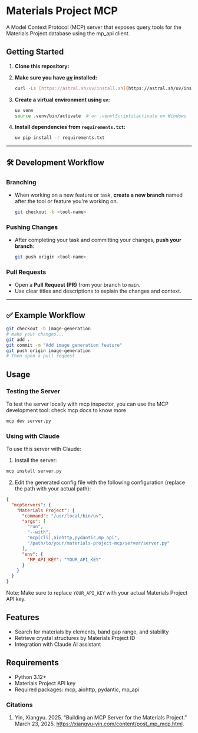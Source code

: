 # Materials Project MCP

A Model Context Protocol (MCP) server that exposes query tools for the Materials Project database using the mp_api client.


## Getting Started

1. **Clone this repository:**


2. **Make sure you have [uv](https://github.com/astral-sh/uv) installed:**

   ```bash
   curl -Ls [https://astral.sh/uv/install.sh](https://astral.sh/uv/install.sh) | sh
   ```

3. **Create a virtual environment using `uv`:**

   ```bash
   uv venv
   source .venv/bin/activate  # or .venv\Scripts\activate on Windows
   ```

4. **Install dependencies from `requirements.txt`:**

   ```bash
   uv pip install -r requirements.txt
   ```

---

## 🛠️ Development Workflow

### Branching

* When working on a new feature or task, **create a new branch** named after the tool or feature you're working on.

  ```bash
  git checkout -b <tool-name>
  ```

### Pushing Changes

* After completing your task and committing your changes, **push your branch**:

  ```bash
  git push origin <tool-name>
  ```

### Pull Requests

* Open a **Pull Request (PR)** from your branch to `main`.
* Use clear titles and descriptions to explain the changes and context.

---

## ✅ Example Workflow

```bash
git checkout -b image-generation
# make your changes...
git add .
git commit -m "Add image generation feature"
git push origin image-generation
# Then open a pull request

```

## Usage

### Testing the Server

To test the server locally with mcp inspector, you can use the MCP development tool: check mcp docs to know more

```bash
mcp dev server.py
```

### Using with Claude

To use this server with Claude:

1. Install the server:
```bash
mcp install server.py
```

2. Edit the generated config file with the following configuration (replace the path with your actual path):
```json
{
  "mcpServers": {
    "Materials Project": {
      "command": "/usr/local/bin/uv",
      "args": [
        "run", 
        "--with", 
        "mcp[cli],aiohttp,pydantic,mp_api", 
        "/path/to/your/materials-project-mcp/server/server.py"
      ],
      "env": {
        "MP_API_KEY": "YOUR_API_KEY" 
      }
    }
  }
}
```

Note: Make sure to replace `YOUR_API_KEY` with your actual Materials Project API key.

## Features

- Search for materials by elements, band gap range, and stability
- Retrieve crystal structures by Materials Project ID
- Integration with Claude AI assistant

## Requirements

- Python 3.12+
- Materials Project API key
- Required packages: mcp, aiohttp, pydantic, mp_api



### Citations


1. Yin, Xiangyu. 2025. “Building an MCP Server for the Materials Project.” March 23, 2025. https://xiangyu-yin.com/content/post_mp_mcp.html.